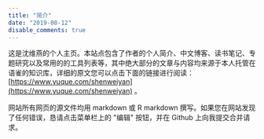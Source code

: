 ```yaml
---
title: "简介"
date: "2019-08-12"
disable_comments: true
---
```


这是沈维燕的个人主页。本站点包含了作者的个人简介、中文博客、读书笔记、专题研究以及常用的的工具列表等，其中绝大部分的文章与内容均来源于本人托管在语雀的知识库，详细的原文您可以点击下面的链接进行阅读：[https://www.yuque.com/shenweiyan](https://www.yuque.com/shenweiyan) 。

网站所有网页的源文件均用 markdown 或 R markdown 撰写。如果您在网站发现了任何错误，恳请点击菜单栏上的 "编辑" 按钮，并在 Github 上向我提交合并请求。

